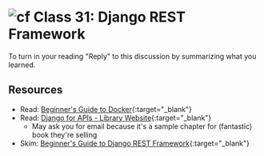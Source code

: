 # ![cf](http://i.imgur.com/7v5ASc8.png) Class 31: Django REST Framework

To turn in your reading "Reply" to this discussion by summarizing what you learned.

## Resources

- Read: [Beginner's Guide to Docker](https://wsvincent.com/beginners-guide-to-docker/){:target="_blank"}
- Read: [Django for APIs - Library Website](https://djangoforapis.com/library-website-and-api/){:target="_blank"}
  - May ask you for email because it's a sample chapter for (fantastic) book they're selling
- Skim: [Beginner's Guide to Django REST Framework](https://wsvincent.com/official-django-rest-framework-tutorial-beginners-guide/){:target="_blank"}

